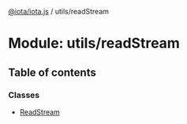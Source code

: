 [@iota/iota.js](../README.md) / utils/readStream

# Module: utils/readStream

## Table of contents

### Classes

- [ReadStream](../classes/utils_readstream.readstream.md)
